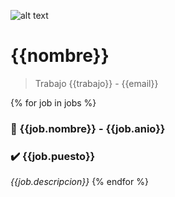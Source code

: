 ![alt text](https://upload.wikimedia.org/wikipedia/commons/5/55/Phantom_Unit_Logo.jpg)

# {{nombre}}

> Trabajo {{trabajo}} - {{email}}

{% for job in jobs %}
### :open_file_folder: {{job.nombre}} - {{job.anio}}

### :heavy_check_mark: {{job.puesto}}
*{{job.descripcion}}*
{% endfor %}
